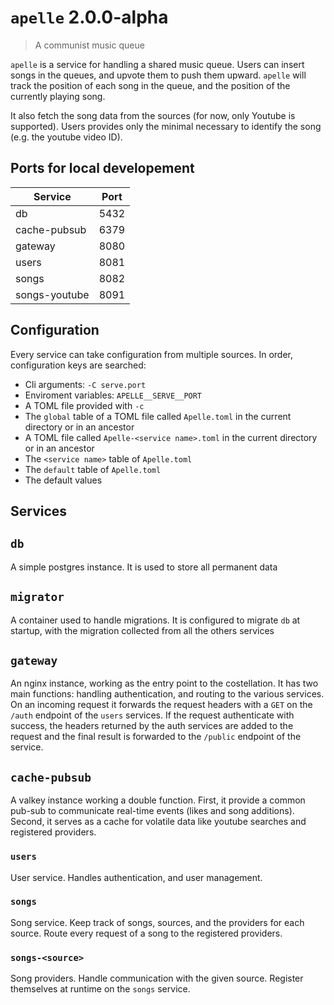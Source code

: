 # `apelle` 2.0.0-alpha

> A communist music queue

`apelle` is a service for handling a shared music queue. Users can insert songs
in the queues, and upvote them to push them upward. `apelle` will track the
position of each song in the queue, and the position of the currently playing
song.

It also fetch the song data from the sources (for now, only Youtube is
supported). Users provides only the minimal necessary to identify the song (e.g.
the youtube video ID).

## Ports for local developement

| Service       | Port |
|---------------|------|
| db            | 5432 |
| cache-pubsub  | 6379 |
| gateway       | 8080 |
| users         | 8081 |
| songs         | 8082 |
| songs-youtube | 8091 |

## Configuration
Every service can take configuration from multiple sources. In order,
configuration keys are searched:
- Cli arguments: `-C serve.port`
- Enviroment variables: `APELLE__SERVE__PORT`
- A TOML file provided with `-c`
- The `global` table of a TOML file called `Apelle.toml` in the current
  directory or in an ancestor
- A TOML file called `Apelle-<service name>.toml` in the current directory or in
  an ancestor
- The `<service name>` table of `Apelle.toml`
- The `default` table of `Apelle.toml`
- The default values


## Services

## `db`
A simple postgres instance. It is used to store all permanent data

## `migrator`
A container used to handle migrations. It is configured to migrate `db` at
startup, with the migration collected from all the others services

## `gateway`
An nginx instance, working as the entry point to the costellation. It has two
main functions: handling authentication, and routing to the various services. On
an incoming request it forwards the request headers with a `GET` on the `/auth`
endpoint of the `users` services. If the request authenticate with success, the
headers returned by the auth services are added to the request and the final
result is forwarded to the `/public` endpoint of the service.

## `cache-pubsub`
A valkey instance working a double function. First, it provide a common pub-sub
to communicate real-time events (likes and song additions). Second, it serves as
a cache for volatile data like youtube searches and registered providers.

### `users`
User service. Handles authentication, and user management.

### `songs`
Song service. Keep track of songs, sources, and the providers for each source.
Route every request of a song to the registered providers.

### `songs-<source>`
Song providers. Handle communication with the given source. Register themselves
at runtime on the `songs` service.
